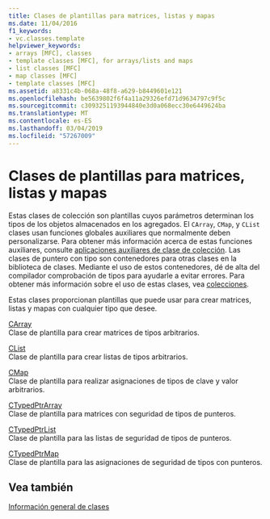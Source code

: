 ```yaml
---
title: Clases de plantillas para matrices, listas y mapas
ms.date: 11/04/2016
f1_keywords:
- vc.classes.template
helpviewer_keywords:
- arrays [MFC], classes
- template classes [MFC], for arrays/lists and maps
- list classes [MFC]
- map classes [MFC]
- template classes [MFC]
ms.assetid: a8331c4b-068a-48f8-a629-b8449601e121
ms.openlocfilehash: be5639802f6f4a11a29326efd71d9634797c9f5c
ms.sourcegitcommit: c3093251193944840e3d0a068ecc30e6449624ba
ms.translationtype: MT
ms.contentlocale: es-ES
ms.lasthandoff: 03/04/2019
ms.locfileid: "57267009"
---
```

# <a name="template-classes-for-arrays-lists-and-maps"></a>Clases de plantillas para matrices, listas y mapas

Estas clases de colección son plantillas cuyos parámetros determinan los tipos de los objetos almacenados en los agregados. El `CArray`, `CMap`, y `CList` clases usan funciones globales auxiliares que normalmente deben personalizarse. Para obtener más información acerca de estas funciones auxiliares, consulte [aplicaciones auxiliares de clase de colección](../mfc/reference/collection-class-helpers.md). Las clases de puntero con tipo son contenedores para otras clases en la biblioteca de clases. Mediante el uso de estos contenedores, dé de alta del compilador comprobación de tipos para ayudarle a evitar errores. Para obtener más información sobre el uso de estas clases, vea [colecciones](../mfc/collections.md).

Estas clases proporcionan plantillas que puede usar para crear matrices, listas y mapas con cualquier tipo que desee.

[CArray](../mfc/reference/carray-class.md)<br/>
Clase de plantilla para crear matrices de tipos arbitrarios.

[CList](../mfc/reference/clist-class.md)<br/>
Clase de plantilla para crear listas de tipos arbitrarios.

[CMap](../mfc/reference/cmap-class.md)<br/>
Clase de plantilla para realizar asignaciones de tipos de clave y valor arbitrarios.

[CTypedPtrArray](../mfc/reference/ctypedptrarray-class.md)<br/>
Clase de plantilla para matrices con seguridad de tipos de punteros.

[CTypedPtrList](../mfc/reference/ctypedptrlist-class.md)<br/>
Clase de plantilla para las listas de seguridad de tipos de punteros.

[CTypedPtrMap](../mfc/reference/ctypedptrmap-class.md)<br/>
Clase de plantilla para las asignaciones de seguridad de tipos con punteros.

## <a name="see-also"></a>Vea también

[Información general de clases](../mfc/class-library-overview.md)
